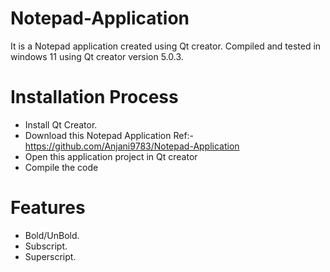 # Notepad-Application
It is a Notepad application created using Qt creator.
Compiled and tested in windows 11 using Qt creator version 5.0.3.

# Installation Process
- Install Qt Creator.
- Download this Notepad Application
  Ref:-https://github.com/Anjani9783/Notepad-Application
- Open this application project in Qt creator
- Compile the code

# Features
- Bold/UnBold.
- Subscript.
- Superscript.

